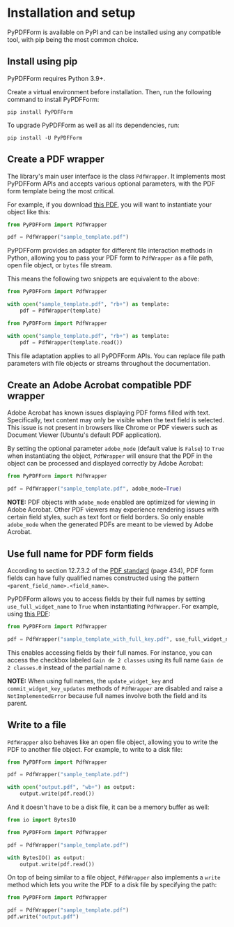 # Installation and setup

PyPDFForm is available on PyPI and can be installed using any compatible tool, with pip being the most common choice.

## Install using pip

PyPDFForm requires Python 3.9+.

Create a virtual environment before installation. Then, run the following command to install PyPDFForm:

```shell
pip install PyPDFForm
```

To upgrade PyPDFForm as well as all its dependencies, run:

```shell
pip install -U PyPDFForm
```

## Create a PDF wrapper

The library's main user interface is the class `PdfWrapper`. It implements most PyPDFForm APIs and accepts various optional parameters, with the PDF form template being the most critical.

For example, if you download [this PDF](https://github.com/chinapandaman/PyPDFForm/raw/master/pdf_samples/sample_template.pdf), 
you will want to instantiate your object like this:

```python
from PyPDFForm import PdfWrapper

pdf = PdfWrapper("sample_template.pdf")
```

PyPDFForm provides an adapter for different file interaction methods in Python, allowing you to pass your PDF form to `PdfWrapper` as a file path, open file object, or `bytes` file stream.

This means the following two snippets are equivalent to the above:

```python
from PyPDFForm import PdfWrapper

with open("sample_template.pdf", "rb+") as template:
    pdf = PdfWrapper(template)
```

```python
from PyPDFForm import PdfWrapper

with open("sample_template.pdf", "rb+") as template:
    pdf = PdfWrapper(template.read())
```

This file adaptation applies to all PyPDFForm APIs. You can replace file path parameters with file objects or streams throughout the documentation.

## Create an Adobe Acrobat compatible PDF wrapper

Adobe Acrobat has known issues displaying PDF forms filled with text. Specifically, text content may only be visible when the text field is selected. This issue is not present in browsers like Chrome or PDF viewers such as Document Viewer (Ubuntu's default PDF application).

By setting the optional parameter `adobe_mode` (default value is `False`) to `True` when instantiating the object, `PdfWrapper` will ensure that the PDF in the object can be processed and displayed correctly by Adobe Acrobat:

```python
from PyPDFForm import PdfWrapper

pdf = PdfWrapper("sample_template.pdf", adobe_mode=True)
```

**NOTE:** PDF objects with `adobe_mode` enabled are optimized for viewing in Adobe Acrobat. Other PDF viewers may experience rendering issues with certain field styles, such as text font or field borders.
So only enable `adobe_mode` when the generated PDFs are meant to be viewed by Adobe Acrobat.

## Use full name for PDF form fields

According to section 12.7.3.2 of the [PDF standard](https://opensource.adobe.com/dc-acrobat-sdk-docs/pdfstandards/PDF32000_2008.pdf) (page 434), PDF form fields can have fully qualified names constructed using the pattern `<parent_field_name>.<field_name>`.

PyPDFForm allows you to access fields by their full names by setting `use_full_widget_name` to `True` when instantiating `PdfWrapper`. For example, using [this PDF](https://github.com/chinapandaman/PyPDFForm/raw/master/pdf_samples/sample_template_with_full_key.pdf):

```python
from PyPDFForm import PdfWrapper

pdf = PdfWrapper("sample_template_with_full_key.pdf", use_full_widget_name=True)
```

This enables accessing fields by their full names. For instance, you can access the checkbox labeled `Gain de 2 classes` using its full name `Gain de 2 classes.0` instead of the partial name `0`.

**NOTE:** When using full names, the `update_widget_key` and `commit_widget_key_updates` methods of `PdfWrapper` are disabled and raise a `NotImplementedError` because full names involve both the field and its parent.

## Write to a file

`PdfWrapper` also behaves like an open file object, allowing you to write the PDF to another file object. For example, to write to a disk file:

```python
from PyPDFForm import PdfWrapper

pdf = PdfWrapper("sample_template.pdf")

with open("output.pdf", "wb+") as output:
    output.write(pdf.read())
```

And it doesn't have to be a disk file, it can be a memory buffer as well:

```python
from io import BytesIO

from PyPDFForm import PdfWrapper

pdf = PdfWrapper("sample_template.pdf")

with BytesIO() as output:
    output.write(pdf.read())
```

On top of being similar to a file object, `PdfWrapper` also implements a `write` method which lets you write the PDF to a disk file by specifying the path:

```python
from PyPDFForm import PdfWrapper

pdf = PdfWrapper("sample_template.pdf")
pdf.write("output.pdf")
```
